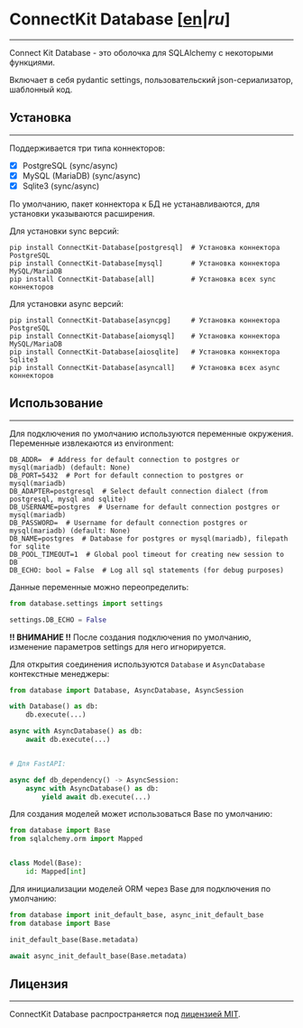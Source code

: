 # ConnectKit Database [[en](./README.md)|*ru*]

___

Connect Kit Database - это оболочка для SQLAlchemy с некоторыми функциями.

Включает в себя pydantic settings, пользовательский json-сериализатор, шаблонный код.

## Установка

___

Поддерживается три типа коннекторов:

-[x] PostgreSQL (sync/async)
-[x] MySQL (MariaDB) (sync/async)
-[x] Sqlite3 (sync/async)

По умолчанию, пакет коннектора к БД не устанавливаются, для установки указываются расширения.

Для установки sync версий:

```shell
pip install ConnectKit-Database[postgresql]  # Установка коннектора PostgreSQL
pip install ConnectKit-Database[mysql]       # Установка коннектора MySQL/MariaDB
pip install ConnectKit-Database[all]         # Установка всех sync коннекторов
```

Для установки async версий:

```shell
pip install ConnectKit-Database[asyncpg]     # Установка коннектора PostgreSQL
pip install ConnectKit-Database[aiomysql]    # Установка коннектора MySQL/MariaDB
pip install ConnectKit-Database[aiosqlite]   # Установка коннектора Sqlite3
pip install ConnectKit-Database[asyncall]    # Установка всех async коннекторов
```

## Использование

___

Для подключения по умолчанию используются переменные окружения.
Переменные извлекаются из environment:

    DB_ADDR=  # Address for default connection to postgres or mysql(mariadb) (default: None)
    DB_PORT=5432  # Port for default connection to postgres or mysql(mariadb)
    DB_ADAPTER=postgresql  # Select default connection dialect (from postgresql, mysql and sqlite)
    DB_USERNAME=postgres  # Username for default connection postgres or mysql(mariadb)
    DB_PASSWORD=  # Username for default connection postgres or mysql(mariadb) (default: None)
    DB_NAME=postgres  # Database for postgres or mysql(mariadb), filepath for sqlite
    DB_POOL_TIMEOUT=1  # Global pool timeout for creating new session to DB
    DB_ECHO: bool = False  # Log all sql statements (for debug purposes)

Данные переменные можно переопределить:

```python
from database.settings import settings

settings.DB_ECHO = False
```

**!! ВНИМАНИЕ !!**
После создания подключения по умолчанию, изменение параметров settings для него игнорируется.

Для открытия соединения используются `Database` и `AsyncDatabase` контекстные менеджеры:

```python
from database import Database, AsyncDatabase, AsyncSession

with Database() as db:
    db.execute(...)

async with AsyncDatabase() as db:
    await db.execute(...)


# Для FastAPI:

async def db_dependency() -> AsyncSession:
    async with AsyncDatabase() as db:
        yield await db.execute(...)
```

Для создания моделей может использоваться Base по умолчанию:

```python
from database import Base
from sqlalchemy.orm import Mapped


class Model(Base):
    id: Mapped[int]
```

Для инициализации моделей ORM через Base для подключения по умолчанию:

```python
from database import init_default_base, async_init_default_base
from database import Base

init_default_base(Base.metadata)

await async_init_default_base(Base.metadata)
```

## Лицензия

___

ConnectKit Database распространяется под [лицензией MIT](./LICENSE).